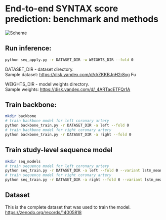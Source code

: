 # End-to-end SYNTAX score prediction: benchmark and methods

![Scheme](seq_model_scheme.png)

## Run inference:
```bash
python seq_apply.py -r DATASET_DIR -w WEIGHTS_DIR --fold 0
```
DATASET_DIR - dataset directory.\
Sample dataset: https://disk.yandex.com/d/drZKKBJnH2r8vg
Fu

WEIGHTS_DIR - model weights directory.\
Sample weights: https://disk.yandex.com/d/_4ARTacETFQr1A

## Train backbone:
```bash
mkdir backbone
# train backbone model for left coronary artery
python backbone_train.py -r DATASET_DIR -a left --fold 0
# train backbone model for right coronary artery
python backbone_train.py -r DATASET_DIR -a right --fold 0
```

## Train study-level sequence model
```bash
mkdir seq_models
# train sequence model for left coronary artery
python seq_train.py -r DATASET_DIR -a left --fold 0 --variant lstm_mean
# train sequence model for right coronary artery
python seq_train.py -r DATASET_DIR -a right --fold 0 --variant lstm_mean
```

## Dataset
This is the complete dataset that was used to train the model.
https://zenodo.org/records/14005818
